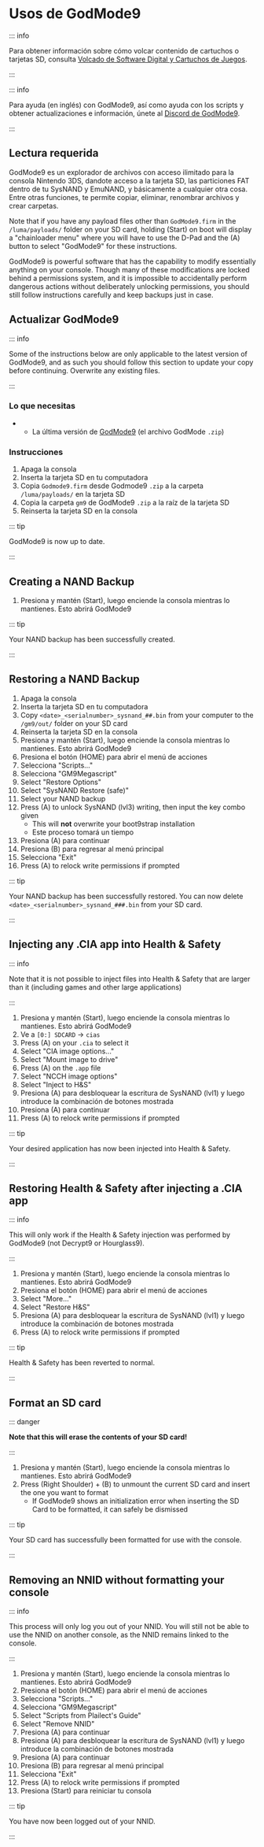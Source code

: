 # Usos de GodMode9

::: info

Para obtener información sobre cómo volcar contenido de cartuchos o tarjetas SD, consulta [Volcado de Software Digital y Cartuchos de Juegos](dumping-titles-and-game-cartridges).

:::

::: info

Para ayuda (en inglés) con GodMode9, así como ayuda con los scripts y obtener actualizaciones e información, únete al [Discord de GodMode9](https://discord.gg/BRcbvtFxX4).

:::

## Lectura requerida

GodMode9 es un explorador de archivos con acceso ilimitado para la consola Nintendo 3DS, dandote acceso a la tarjeta SD, las particiones FAT dentro de tu SysNAND y EmuNAND, y básicamente a cualquier otra cosa. Entre otras funciones, te permite copiar, eliminar, renombrar archivos y crear carpetas.

Note that if you have any payload files other than `GodMode9.firm` in the `/luma/payloads/` folder on your SD card, holding (Start) on boot will display a "chainloader menu" where you will have to use the D-Pad and the (A) button to select "GodMode9" for these instructions.

GodMode9 is powerful software that has the capability to modify essentially anything on your console. Though many of these modifications are locked behind a permissions system, and it is impossible to accidentally perform dangerous actions without deliberately unlocking permissions, you should still follow instructions carefully and keep backups just in case.

## Actualizar GodMode9

::: info

Some of the instructions below are only applicable to the latest version of GodMode9, and as such you should follow this section to update your copy before continuing. Overwrite any existing files.

:::

### Lo que necesitas

- - La última versión de [GodMode9](https://github.com/d0k3/GodMode9/releases/latest) (el archivo GodMode `.zip`)

### Instrucciones

1. Apaga la consola
2. Inserta la tarjeta SD en tu computadora
3. Copia `Godmode9.firm` desde Godmode9 `.zip` a la carpeta `/luma/payloads/` en la tarjeta SD
4. Copia la carpeta `gm9` de GodMode9 `.zip` a la raíz de la tarjeta SD
5. Reinserta la tarjeta SD en la consola

::: tip

GodMode9 is now up to date.

:::

## Creating a NAND Backup

1. Presiona y mantén (Start), luego enciende la consola mientras lo mantienes. Esto abrirá GodMode9

<!--@include: ./_include/nand-backup.md -->

::: tip

Your NAND backup has been successfully created.

:::

## Restoring a NAND Backup

1. Apaga la consola
2. Inserta la tarjeta SD en tu computadora
3. Copy `<date>_<serialnumber>_sysnand_##.bin` from your computer to the `/gm9/out/` folder on your SD card
4. Reinserta la tarjeta SD en la consola
5. Presiona y mantén (Start), luego enciende la consola mientras lo mantienes. Esto abrirá GodMode9
6. Presiona el botón (HOME) para abrir el menú de acciones
7. Selecciona "Scripts..."
8. Selecciona "GM9Megascript"
9. Select "Restore Options"
10. Select "SysNAND Restore (safe)"
11. Select your NAND backup
12. Press (A) to unlock SysNAND (lvl3) writing, then input the key combo given
    - This will **not** overwrite your boot9strap installation
    - Este proceso tomará un tiempo
13. Presiona (A) para continuar
14. Presiona (B) para regresar al menú principal
15. Selecciona "Exit"
16. Press (A) to relock write permissions if prompted

::: tip

Your NAND backup has been successfully restored. You can now delete `<date>_<serialnumber>_sysnand_###.bin` from your SD card.

:::

## Injecting any .CIA app into Health & Safety

::: info

Note that it is not possible to inject files into Health & Safety that are larger than it (including games and other large applications)

:::

1. Presiona y mantén (Start), luego enciende la consola mientras lo mantienes. Esto abrirá GodMode9
2. Ve a `[0:] SDCARD` -> `cias`
3. Press (A) on your `.cia` to select it
4. Select "CIA image options..."
5. Select "Mount image to drive"
6. Press (A) on the `.app` file
7. Select "NCCH image options"
8. Select "Inject to H&S"
9. Presiona (A) para desbloquear la escritura de SysNAND (lvl1) y luego introduce la combinación de botones mostrada
10. Presiona (A) para continuar
11. Press (A) to relock write permissions if prompted

::: tip

Your desired application has now been injected into Health & Safety.

:::

## Restoring Health & Safety after injecting a .CIA app

::: info

This will only work if the Health & Safety injection was performed by GodMode9 (not Decrypt9 or Hourglass9).

:::

1. Presiona y mantén (Start), luego enciende la consola mientras lo mantienes. Esto abrirá GodMode9
2. Presiona el botón (HOME) para abrir el menú de acciones
3. Select "More..."
4. Select "Restore H&S"
5. Presiona (A) para desbloquear la escritura de SysNAND (lvl1) y luego introduce la combinación de botones mostrada
6. Press (A) to relock write permissions if prompted

::: tip

Health & Safety has been reverted to normal.

:::

## Format an SD card

::: danger

**Note that this will erase the contents of your SD card!**

:::

1. Presiona y mantén (Start), luego enciende la consola mientras lo mantienes. Esto abrirá GodMode9
2. Press (Right Shoulder) + (B) to unmount the current SD card and insert the one you want to format
    - If GodMode9 shows an initialization error when inserting the SD Card to be formatted, it can safely be dismissed

<!--@include: ./_include/format-sd-gm9.md -->

::: tip

Your SD card has successfully been formatted for use with the console.

:::

## Removing an NNID without formatting your console

::: info

This process will only log you out of your NNID. You will still not be able to use the NNID on another console, as the NNID remains linked to the console.

:::

1. Presiona y mantén (Start), luego enciende la consola mientras lo mantienes. Esto abrirá GodMode9
2. Presiona el botón (HOME) para abrir el menú de acciones
3. Selecciona "Scripts..."
4. Selecciona "GM9Megascript"
5. Select "Scripts from Plailect's Guide"
6. Select "Remove NNID"
7. Presiona (A) para continuar
8. Presiona (A) para desbloquear la escritura de SysNAND (lvl1) y luego introduce la combinación de botones mostrada
9. Presiona (A) para continuar
10. Presiona (B) para regresar al menú principal
11. Selecciona "Exit"
12. Press (A) to relock write permissions if prompted
13. Presiona (Start) para reiniciar tu consola

::: tip

You have now been logged out of your NNID.

:::
